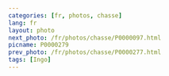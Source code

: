 ```yaml
---
categories: [fr, photos, chasse]
lang: fr
layout: photo
next_photo: /fr/photos/chasse/P0000097.html
picname: P0000279
prev_photo: /fr/photos/chasse/P0000277.html
tags: [Ingo]
---
```

